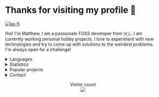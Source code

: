 <h1>Thanks for visiting my profile 👋</h1>

[![ko-fi](https://ko-fi.com/img/githubbutton_sm.svg)](https://ko-fi.com/altf2)

Hoi! I'm Matthew, I am a passionate FOSS developer from 🇳🇱. I am currently working personal hobby projects. I love to experiment with new technologies and try to come up with solutions to the weirdest problems. I'm always open for a challenge!
<br/>
<details>
      <summary> Languages </summary>
Here are the languages I know/am learning:
<br>
- Rust
<br>
- JavaScript/TypeScript
<br>
- .NET Core
<br>
- Python
<br>
- C
<br>
- A bit of go
<br>
- A bit of Java
<br> 
- Basics of x86 and RISC-V assembly
<br />
<br />
</details>
<details>
      <summary> Statistics </summary>
<br/>
  <img align="center" src="https://github-readme-stats.vercel.app/api?username=AltF02&show_icons=true&include_all_commits=true&theme=dracula" alt="AltF02's github stats" />
<br />
      
  <!--START_SECTION:waka-->
**🐱 My GitHub Data** 

> 🏆 375 Contributions in the Year 2022
 > 
> 📦 53.0 kB Used in GitHub's Storage 
 > 
> 💼 Opted to Hire
 > 
> 📜 68 Public Repositories 
 > 
> 🔑 23 Private Repositories  
 > 
**I Mostly Code in Rust** 

```text
Rust                     31 repos            ██████████░░░░░░░░░░░░░░░   40.79% 
Python                   19 repos            ██████░░░░░░░░░░░░░░░░░░░   25.0% 
JavaScript               9 repos             ███░░░░░░░░░░░░░░░░░░░░░░   11.84% 
TypeScript               4 repos             █░░░░░░░░░░░░░░░░░░░░░░░░   5.26% 
Vue                      3 repos             █░░░░░░░░░░░░░░░░░░░░░░░░   3.95%

```



 Last Updated on 11/12/2022 09:52:25 UTC
<!--END_SECTION:waka-->
</details>
<details>
      <summary> Popular projects</summary>
            <a href="https://github.com/AltF02/x11-rs">
            <img align="center" src="https://github-readme-stats.vercel.app/api/pin/?username=AltF02&repo=X11-rs&theme=dracula" /> 
            <a href="https://github.com/AltF02/mouse-rs">
            <img align="center" src="https://github-readme-stats.vercel.app/api/pin/?username=AltF02&repo=mouse-rs&theme=dracula" />
            <a href="https://github.com/Rust-for-Linux/linux">
            <img align="center" src="https://github-readme-stats.vercel.app/api/pin/?username=Rust-for-linux&repo=linux&theme=dracula" /> 
      </a>
</details>
<details>
      <summary> Contact </summary>
<br/>
My contact details are available on <a href="https://altf2.dev">my site</a>
<br/>
</details>
  <p align="center"> 
  Visitor count<br>
  <img src="https://profile-counter.glitch.me/AltF02/count.svg" />
</p>


